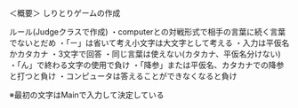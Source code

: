 ＜概要＞
しりとりゲームの作成

ルール(Judgeクラスで作成)
・computerとの対戦形式で相手の言葉に続く言葉でないとだめ
・「ー」は省いて考え小文字は大文字として考える
・入力は平仮名かカタカナ
・3文字で回答
・同じ言葉は使えない(カタカナ、平仮名分けない)
・「ん」で終わる文字の使用で負け
・「降参」または平仮名、カタカナでの降参と打つと負け
・コンピュータは答えることができなくなると負け

※最初の文字はMainで入力して決定している